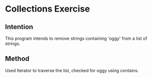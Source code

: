 # Collections Exercise

## Intention

This program intends to remove strings containing 'oggy' from a list of strings.

## Method

Used Iterator to traverse the list, checked for oggy using contains.
